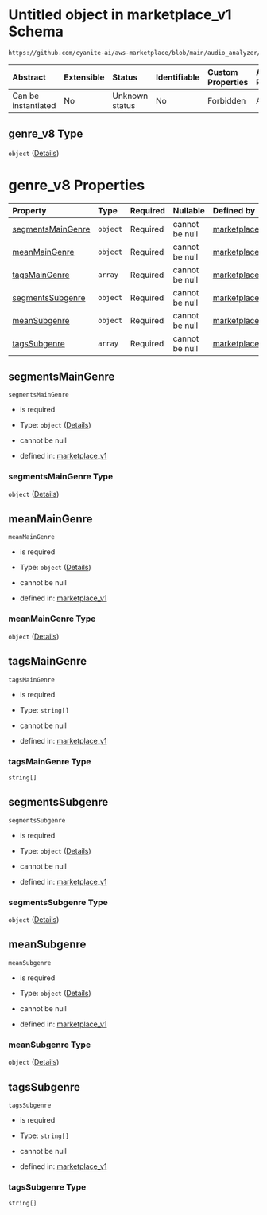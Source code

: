 # Untitled object in marketplace\_v1 Schema

```txt
https://github.com/cyanite-ai/aws-marketplace/blob/main/audio_analyzer/schemes/marketplace_v1/schema/marketplace_v1.schema.json#/properties/analysis/properties/genre_v8
```



| Abstract            | Extensible | Status         | Identifiable | Custom Properties | Additional Properties | Access Restrictions | Defined In                                                                                   |
| :------------------ | :--------- | :------------- | :----------- | :---------------- | :-------------------- | :------------------ | :------------------------------------------------------------------------------------------- |
| Can be instantiated | No         | Unknown status | No           | Forbidden         | Allowed               | none                | [marketplace\_v1.schema.json\*](../schema/marketplace_v1.schema.json "open original schema") |

## genre\_v8 Type

`object` ([Details](marketplace_v1-properties-analysis-properties-genre_v8.md))

# genre\_v8 Properties

| Property                                | Type     | Required | Nullable       | Defined by                                                                                                                                                                                                                                                                                                        |
| :-------------------------------------- | :------- | :------- | :------------- | :---------------------------------------------------------------------------------------------------------------------------------------------------------------------------------------------------------------------------------------------------------------------------------------------------------------- |
| [segmentsMainGenre](#segmentsmaingenre) | `object` | Required | cannot be null | [marketplace\_v1](marketplace_v1-properties-analysis-properties-genre_v8-properties-segmentsmaingenre.md "https://github.com/cyanite-ai/aws-marketplace/blob/main/audio_analyzer/schemes/marketplace_v1/schema/marketplace_v1.schema.json#/properties/analysis/properties/genre_v8/properties/segmentsMainGenre") |
| [meanMainGenre](#meanmaingenre)         | `object` | Required | cannot be null | [marketplace\_v1](marketplace_v1-properties-analysis-properties-genre_v8-properties-meanmaingenre.md "https://github.com/cyanite-ai/aws-marketplace/blob/main/audio_analyzer/schemes/marketplace_v1/schema/marketplace_v1.schema.json#/properties/analysis/properties/genre_v8/properties/meanMainGenre")         |
| [tagsMainGenre](#tagsmaingenre)         | `array`  | Required | cannot be null | [marketplace\_v1](marketplace_v1-properties-analysis-properties-genre_v8-properties-tagsmaingenre.md "https://github.com/cyanite-ai/aws-marketplace/blob/main/audio_analyzer/schemes/marketplace_v1/schema/marketplace_v1.schema.json#/properties/analysis/properties/genre_v8/properties/tagsMainGenre")         |
| [segmentsSubgenre](#segmentssubgenre)   | `object` | Required | cannot be null | [marketplace\_v1](marketplace_v1-properties-analysis-properties-genre_v8-properties-segmentssubgenre.md "https://github.com/cyanite-ai/aws-marketplace/blob/main/audio_analyzer/schemes/marketplace_v1/schema/marketplace_v1.schema.json#/properties/analysis/properties/genre_v8/properties/segmentsSubgenre")   |
| [meanSubgenre](#meansubgenre)           | `object` | Required | cannot be null | [marketplace\_v1](marketplace_v1-properties-analysis-properties-genre_v8-properties-meansubgenre.md "https://github.com/cyanite-ai/aws-marketplace/blob/main/audio_analyzer/schemes/marketplace_v1/schema/marketplace_v1.schema.json#/properties/analysis/properties/genre_v8/properties/meanSubgenre")           |
| [tagsSubgenre](#tagssubgenre)           | `array`  | Required | cannot be null | [marketplace\_v1](marketplace_v1-properties-analysis-properties-genre_v8-properties-tagssubgenre.md "https://github.com/cyanite-ai/aws-marketplace/blob/main/audio_analyzer/schemes/marketplace_v1/schema/marketplace_v1.schema.json#/properties/analysis/properties/genre_v8/properties/tagsSubgenre")           |

## segmentsMainGenre



`segmentsMainGenre`

*   is required

*   Type: `object` ([Details](marketplace_v1-properties-analysis-properties-genre_v8-properties-segmentsmaingenre.md))

*   cannot be null

*   defined in: [marketplace\_v1](marketplace_v1-properties-analysis-properties-genre_v8-properties-segmentsmaingenre.md "https://github.com/cyanite-ai/aws-marketplace/blob/main/audio_analyzer/schemes/marketplace_v1/schema/marketplace_v1.schema.json#/properties/analysis/properties/genre_v8/properties/segmentsMainGenre")

### segmentsMainGenre Type

`object` ([Details](marketplace_v1-properties-analysis-properties-genre_v8-properties-segmentsmaingenre.md))

## meanMainGenre



`meanMainGenre`

*   is required

*   Type: `object` ([Details](marketplace_v1-properties-analysis-properties-genre_v8-properties-meanmaingenre.md))

*   cannot be null

*   defined in: [marketplace\_v1](marketplace_v1-properties-analysis-properties-genre_v8-properties-meanmaingenre.md "https://github.com/cyanite-ai/aws-marketplace/blob/main/audio_analyzer/schemes/marketplace_v1/schema/marketplace_v1.schema.json#/properties/analysis/properties/genre_v8/properties/meanMainGenre")

### meanMainGenre Type

`object` ([Details](marketplace_v1-properties-analysis-properties-genre_v8-properties-meanmaingenre.md))

## tagsMainGenre



`tagsMainGenre`

*   is required

*   Type: `string[]`

*   cannot be null

*   defined in: [marketplace\_v1](marketplace_v1-properties-analysis-properties-genre_v8-properties-tagsmaingenre.md "https://github.com/cyanite-ai/aws-marketplace/blob/main/audio_analyzer/schemes/marketplace_v1/schema/marketplace_v1.schema.json#/properties/analysis/properties/genre_v8/properties/tagsMainGenre")

### tagsMainGenre Type

`string[]`

## segmentsSubgenre



`segmentsSubgenre`

*   is required

*   Type: `object` ([Details](marketplace_v1-properties-analysis-properties-genre_v8-properties-segmentssubgenre.md))

*   cannot be null

*   defined in: [marketplace\_v1](marketplace_v1-properties-analysis-properties-genre_v8-properties-segmentssubgenre.md "https://github.com/cyanite-ai/aws-marketplace/blob/main/audio_analyzer/schemes/marketplace_v1/schema/marketplace_v1.schema.json#/properties/analysis/properties/genre_v8/properties/segmentsSubgenre")

### segmentsSubgenre Type

`object` ([Details](marketplace_v1-properties-analysis-properties-genre_v8-properties-segmentssubgenre.md))

## meanSubgenre



`meanSubgenre`

*   is required

*   Type: `object` ([Details](marketplace_v1-properties-analysis-properties-genre_v8-properties-meansubgenre.md))

*   cannot be null

*   defined in: [marketplace\_v1](marketplace_v1-properties-analysis-properties-genre_v8-properties-meansubgenre.md "https://github.com/cyanite-ai/aws-marketplace/blob/main/audio_analyzer/schemes/marketplace_v1/schema/marketplace_v1.schema.json#/properties/analysis/properties/genre_v8/properties/meanSubgenre")

### meanSubgenre Type

`object` ([Details](marketplace_v1-properties-analysis-properties-genre_v8-properties-meansubgenre.md))

## tagsSubgenre



`tagsSubgenre`

*   is required

*   Type: `string[]`

*   cannot be null

*   defined in: [marketplace\_v1](marketplace_v1-properties-analysis-properties-genre_v8-properties-tagssubgenre.md "https://github.com/cyanite-ai/aws-marketplace/blob/main/audio_analyzer/schemes/marketplace_v1/schema/marketplace_v1.schema.json#/properties/analysis/properties/genre_v8/properties/tagsSubgenre")

### tagsSubgenre Type

`string[]`
